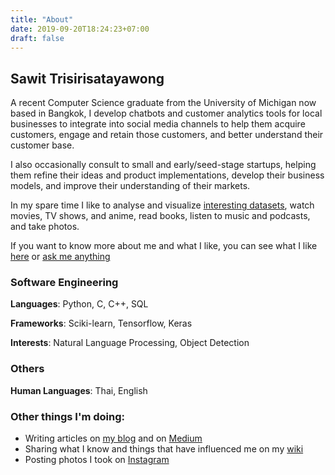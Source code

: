 ```yaml
---
title: "About"
date: 2019-09-20T18:24:23+07:00
draft: false
---
```


## Sawit Trisirisatayawong

A recent Computer Science graduate from the University of Michigan now based in Bangkok, I develop chatbots and customer analytics tools for local businesses to integrate into social media channels to help them acquire customers, engage and retain those customers, and better understand their customer base.

I also occasionally consult to small and early/seed-stage startups, helping them refine their ideas and product implementations, develop their business models, and improve their understanding of their markets.

In my spare time I like to analyse and visualize [interesting datasets](/projects), watch movies, TV shows, and anime, read books, listen to music and podcasts, and take photos.

If you want to know more about me and what I like, you can see what I like [here](/likes) or [ask me anything](https://github.com/tansawit/am)

### Software Engineering

**Languages**: Python, C, C++, SQL

**Frameworks**: Sciki-learn, Tensorflow, Keras

**Interests**: Natural Language Processing, Object Detection

### Others

**Human Languages**: Thai, English

### Other things I'm doing:

- Writing articles on [my blog](/posts) and on [Medium](https://medium.com/@tansawit)
- Sharing what I know and things that have influenced me on my [wiki](https://notes.tansawit.me)
- Posting photos I took on [Instagram](https://instagram.com/tansawit)